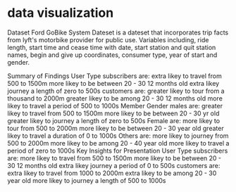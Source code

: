 #  data visualization
Dataset
Ford GoBike System Dateset is a dateset that incorporates trip facts from lyft's motorbike provider for public use. Variables including, ride length, start time and cease time with date, start station and quit station names, begin and give up coordinates, consumer type, year of start and gender.

Summary of Findings
User Type
subscribers are:
extra likey to travel from 500 to 1500m
more likey to be between 20 - 30 12 months old
extra likey journey a length of zero to 500s
customers are:
greater likey to tour from a thousand to 2000m
greater likey to be among 20 - 30 12 months old
more likey to travel a period of 500 to 1000s
Member Gender
males are:
greater likey to travel from 500 to 1500m
more likey to be between 20 - 30 yr old
greater likey to journey a length of zero to 500s
Female are:
more likey to tour from 500 to 2000m
more likey to be between 20 - 30 year old
greater likey to travel a duration of 0 to 1000s
Others are:
more likey to journey from 500 to 2000m
more likey to be among 20 - 40 year old
more likey to travel a period of zero to 1000s
Key Insights for Presentation
User Type
subscribers are:
more likey to travel from 500 to 1500m
more likey to be between 20 - 30 12 months old
extra likey journey a period of 0 to 500s
customers are:
extra likey to travel from 1000 to 2000m
extra likey to be among 20 - 30 year old
more likey to journey a length of 500 to 1000s
